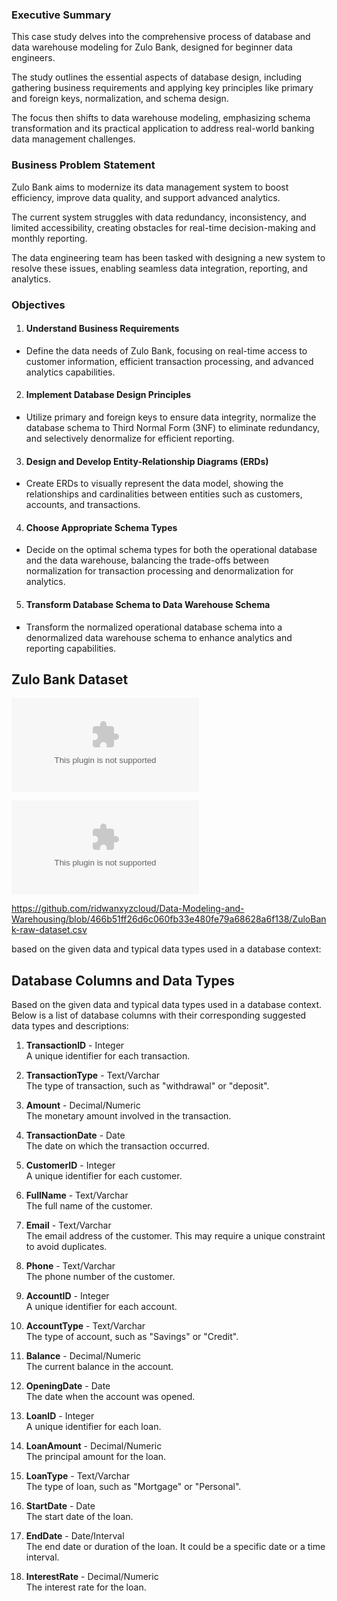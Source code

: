 ### Executive Summary

This case study delves into the comprehensive process of database and data warehouse modeling for Zulo Bank, designed for beginner data engineers.

The study outlines the essential aspects of database design, including gathering business requirements and applying key principles like primary and foreign keys, normalization, and schema design. 

The focus then shifts to data warehouse modeling, emphasizing schema transformation and its practical application to address real-world banking data management challenges.

### Business Problem Statement

Zulo Bank aims to modernize its data management system to boost efficiency, improve data quality, and support advanced analytics. 

The current system struggles with data redundancy, inconsistency, and limited accessibility, creating obstacles for real-time decision-making and monthly reporting. 

The data engineering team has been tasked with designing a new system to resolve these issues, enabling seamless data integration, reporting, and analytics.

### Objectives

1. #### Understand Business Requirements

* Define the data needs of Zulo Bank, focusing on real-time access to customer information, efficient transaction processing, and advanced analytics capabilities.
  
2. #### Implement Database Design Principles

* Utilize primary and foreign keys to ensure data integrity, normalize the database schema to Third Normal Form (3NF) to eliminate redundancy, and selectively denormalize for efficient reporting.

3. #### Design and Develop Entity-Relationship Diagrams (ERDs)

* Create ERDs to visually represent the data model, showing the relationships and cardinalities between entities such as customers, accounts, and transactions.

4. #### Choose Appropriate Schema Types

* Decide on the optimal schema types for both the operational database and the data warehouse, balancing the trade-offs between normalization for transaction processing and denormalization for analytics.

5. #### Transform Database Schema to Data Warehouse Schema

* Transform the normalized operational database schema into a denormalized data warehouse schema to enhance analytics and reporting capabilities.


## Zulo Bank Dataset
![](ZuloBank-raw-dataset.csv)

![Zulo Bank Dataset](ZuloBank-raw-dataset.csv)

https://github.com/ridwanxyzcloud/Data-Modeling-and-Warehousing/blob/466b51ff26d6c060fb33e480fe79a68628a6f138/ZuloBank-raw-dataset.csv

based on the given data and typical data types used in a database context:

## Database Columns and Data Types

Based on the given data and typical data types used in a database context. Below is a list of database columns with their corresponding suggested data types and descriptions:

1. **TransactionID** - Integer  
   A unique identifier for each transaction.

2. **TransactionType** - Text/Varchar  
   The type of transaction, such as "withdrawal" or "deposit".

3. **Amount** - Decimal/Numeric  
   The monetary amount involved in the transaction.

4. **TransactionDate** - Date  
   The date on which the transaction occurred.

5. **CustomerID** - Integer  
   A unique identifier for each customer.

6. **FullName** - Text/Varchar  
   The full name of the customer.

7. **Email** - Text/Varchar  
   The email address of the customer. This may require a unique constraint to avoid duplicates.

8. **Phone** - Text/Varchar  
   The phone number of the customer.

9. **AccountID** - Integer  
   A unique identifier for each account.

10. **AccountType** - Text/Varchar  
   The type of account, such as "Savings" or "Credit".

11. **Balance** - Decimal/Numeric  
   The current balance in the account.

12. **OpeningDate** - Date  
   The date when the account was opened.

13. **LoanID** - Integer  
   A unique identifier for each loan.

14. **LoanAmount** - Decimal/Numeric  
   The principal amount for the loan.

15. **LoanType** - Text/Varchar  
   The type of loan, such as "Mortgage" or "Personal".

16. **StartDate** - Date  
   The start date of the loan.

17. **EndDate** - Date/Interval  
   The end date or duration of the loan. It could be a specific date or a time interval.

18. **InterestRate** - Decimal/Numeric  
   The interest rate for the loan.



